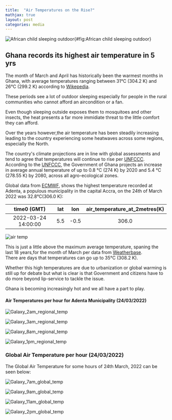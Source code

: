 ```yaml
---
title:  "Air Temperatures on the Rise?"
mathjax: true
layout: post
categories: media
---
```


![African child sleeping outdoor](https://thumbs.dreamstime.com/b/african-child-sleeping-outdoor-9056591.jpg){#fig:African child sleeping outdoor}


## Ghana records its highest air temperature in 5 yrs

The month of March and April has historically been the warmest months in Ghana, with average temperatures ranging between 31°C (304.2 K) and 
26°C (299.2 K) according to [Wikepedia](https://en.wikipedia.org/wiki/Climate_of_Ghana#cite_note-climate_monitor-5).

These periods see a lot of outdoor sleeping especially for people in the rural communities who cannot afford
an aircondition or a fan.  

Even though sleeping outside exposes them to mosquitoes and other insects, the heat presents a far more immidiate threat to the little comfort they can afford.

Over the years however,the air temperature has been steadily increasing leading to the country experiencing some heatwaves across some regions, especially the North.

The country's climate projections are in line with global assessments and tend to agree that temperatures will continue to rise per [UNFCCC](http://unfccc.int/resource/docs/natc/ghanc3.pdf).
According to the [UNFCCC](http://unfccc.int/resource/docs/natc/ghanc3.pdf), the Government of Ghana projects an increase in average annual temperature of up to 0.8 °C (274 K) by 2020 and 5.4 °C (278.55 K) by 2080, across all agro-ecological zones.

Global data from [ECMWF](https://registry.opendata.aws/ecmwf-era5/), shows the highest temperature recorded at Adenta, a populous municipality in the capital Accra, on the 24th of March 2022 was 32.8°C(306.0 K):

|time0 (GMT) | lat | lon | air_temperature_at_2metres(K)| 
|:---:|:---:|:---:|:---:|
| 2022-03-24 14:00:00| 5.5 | -0.5 |306.0|

![air temp](https://i.ibb.co/ZWS0YjM/14-00-00-plot-regional.png)

This is just a little above the maximum average temperature, spaning the last 18 years,for the month of March per data from [Weatherbase](https://www.weatherbase.com/weather/weatherall.php3?s=27456&units=).  
There are days that temperatures can go up to 35°C (308.2 K).

Whether this high temperatures are due to urbanization or global warming is still up for debate but what is clear is that Government and citizens have to do more beyond lip-service to tackle the issue.

Ghana is becoming increasingly hot and we all have a part to play.

#### Air Temperatures per hour for Adenta Municipality (24/03/2022)

![Galaxy_2am_regional_temp](https://i.ibb.co/6W30hYp/2am-regional.png)

![Galaxy_3am_regional_temp](https://i.ibb.co/0Xrq4bt/3am-regional-plot.png)

![Galaxy_8am_regional_temp](https://i.ibb.co/2sLr8vh/8am-regional-plot.png)

![Galaxy_1pm_regional_temp](https://i.ibb.co/TTpTQgK/1am-regional-plot.png)


### Global Air Temperature per hour (24/03/2022)

The Global Air Temperature for some hours of 24th March, 2022 can be seen below:

![Galaxy_7am_global_temp](https://i.ibb.co/nPvcwNM/Galaxy-global-7am.png)

![Galaxy_9am_global_temp](https://i.ibb.co/PD69KLF/9am-global-plot.png)

![Galaxy_11am_global_temp](https://i.ibb.co/TKR6NVD/Galaxy-global-11am.png)

![Galaxy_2pm_global_temp](https://i.ibb.co/1KfYFJ7/1pm-global-plot.png)




